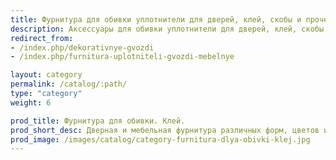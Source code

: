 ```yaml
---
title: Фурнитура для обивки уплотнители для дверей, клей, скобы и прочее
description: Аксессуары для обивки уплотнители для дверей, клей, скобы и прочее купить с доставкой по Москве
redirect_from:
- /index.php/dekorativnye-gvozdi
- /index.php/furnitura-uplotniteli-gvozdi-mebelnye

layout: category
permalink: /catalog/:path/
type: "category"
weight: 6

prod_title: Фурнитура для обивки. Клей.
prod_short_desc: Дверная и мебельная фурнитура различных форм, цветов и характерристик, а также декоративные гвозди и большой выбор мебельного и универсального клея.
prod_image: /images/catalog/category-furnitura-dlya-obivki-klej.jpg
---
```

